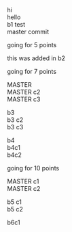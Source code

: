 hi  
hello  
b1 test  
master commit  

going for 5 points  

this was added in b2  

going for 7 points  

MASTER  
MASTER c2  
MASTER c3  

b3  
b3 c2  
b3 c3  

b4  
b4c1  
b4c2  

going for 10 points

MASTER c1  
MASTER c2  

b5 c1  
b5 c2  

b6c1  

